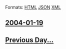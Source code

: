 
Formats: [HTML](2004/01/19/index.html)  [JSON](2004/01/19/index.json)  [XML](2004/01/19/index.xml)  

## [2004-01-19](/news/2004/01/19/index.md)

## [Previous Day...](/news/2004/01/18/index.md)


